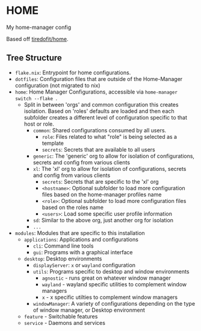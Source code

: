 # HOME

My home-manager config 

Based off [tiredofit/home](https://github.com/tiredofit/home).

## Tree Structure

- `flake.nix`: Entrypoint for home configurations.
- `dotfiles`: Configuration files that are outside of the Home-Manager configuration (not migrated to nix)
- `home`: Home Manager Configurations, accessible via `home-manager switch --flake `.
  - Split in between 'orgs' and common configuration this creates isolation. Based on 'roles' defaults are loaded
    and then each subfolder creates a different level of configuration specific to that host or role.
    - `common`: Shared configurations consumed by all users.
      - `role`: Files related to what "role" is being selected as a template
      - `secrets`: Secrets that are available to all users
    - `generic`: The 'generic' org to allow for isolation of configurations, secrets and config from various clients
    - `xl`: The 'xl' org to allow for isolation of configurations, secrets and config from various clients
      - `secrets`: Secrets that are specific to the 'xl' org
      - `<hostname>`: Optional subfolder to load more configuration files based on the home-manager profiles name
      - `<role>`: Optional subfolder to load more configuration files based on the roles name
      - `<users>`: Load some specific user profile information
    - `sd`: Similar to the above org, just another org for isolation
    - `...`
- `modules`: Modules that are specific to this installation
  - `applications`: Applications and configurations
    - `cli`: Command line tools
    - `gui`: Programs with a graphical interface
  - `desktop`: Desktop environments
    - `displayServer`: `x` or `wayland` configuration
    - `utils`: Programs specific to desktop and window environments
      - `agnostic` - runs great on whatever window manager
      - `wayland` - wayland specific utilities to complement window managers
      - `x` - x specific utilties to complement window managers
    - `windowManager`: A variety of configurations depending on the type of window manager, or Desktop environment
  - `feature` - Switchable features
  - `service` - Daemons and services
